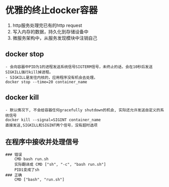 # 优雅的终止docker容器
1. http服务处理完已有的http request
2. 写入内存的数据，持久化到存储设备中
3. 微服务架构中，从服务发现模块中注销自己

## docker stop
    - 会向容器中PID为1的进程发送系统信号SIGTERM信号，未终止的话，会在10秒后发送SIGKILL强行kill掉进程。
    - SIGKILL是发往内核的，应用程序没有机会去处理。
    docker stop --time=20 container_name

## docker kill
    - 默认情况下, 不会给容器任何gracefully shutdown的机会, 实际还允许发送自定义的系统信号
    docker kill --signal=SIGINT container_name
    直接发送,SIGKILL和SIGINT两个信号，没有超时选项

## 在程序中接收并处理信号
    ### 错误
        CMD bash run.sh
        实际翻译成 CMD ["sh", "-c", "bash run.sh"]
        PID1变成了sh
    ### 正确
        CMD ["bash", "run.sh"]

